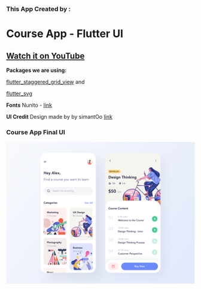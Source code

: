 ### This App Created by :
# Course App - Flutter UI


## [Watch it on YouTube](https://youtu.be/8abMF1Y2Xnk)

**Packages we are using:**

[flutter_staggered_grid_view](https://pub.dev/packages/flutter_staggered_grid_view) and 

[flutter_svg](https://pub.dev/packages/flutter_svg)

**Fonts**
Nunito - [link](https://fonts.google.com/specimen/Nunito?query=nunit)

**UI Credit**
Design made by by simantOo [link](https://www.uplabs.com/posts/course-app-free)

### Course App Final UI

![Course Flutter App UI](/course_app.png)